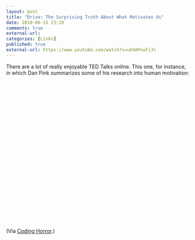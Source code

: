 ```yaml
---
layout: post
title: "Drive: The Surprising Truth About What Motivates Us"
date: 2010-06-15 23:19
comments: true
external-url:
categories: [Links]
published: true
external-url: https://www.youtube.com/watch?v=u6XAPnuFjJc
---
```

There are a lot of really enjoyable TED Talks online. This one, for instance,
in which Dan Pink summarizes some of his research into human
motivation:

<object width="640" height="385" classid="clsid:d27cdb6e-ae6d-11cf-96b8-444553540000" codebase="http://download.macromedia.com/pub/shockwave/cabs/flash/swflash.cab#version=6,0,40,0"><param name="allowFullScreen" value="true" /><param name="allowscriptaccess" value="always" /><param name="src" value="http://www.youtube.com/v/u6XAPnuFjJc&amp;hl=en_US&amp;fs=1&amp;" /><param name="allowfullscreen" value="true" /><embed width="640" height="385" type="application/x-shockwave-flash" src="http://www.youtube.com/v/u6XAPnuFjJc&amp;hl=en_US&amp;fs=1&amp;" allowFullScreen="true" allowscriptaccess="always" allowfullscreen="true" /></object>

(Via [Coding Horror](http://www.codinghorror.com/blog/).)

